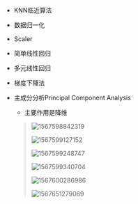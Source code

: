 - KNN临近算法

- 数据归一化

- Scaler

- 简单线性回归

- 多元线性回归

- 梯度下降法

- 主成分分析Principal Component Analysis

  - 主要作用是降维

  > ![1567598842319](G:\onedriver\OneDrive\MarkDown\image\1567598842319.png)
  >
  > ![1567599127152](G:\onedriver\OneDrive\MarkDown\image\1567599127152.png)
  >
  > ![1567599248747](G:\onedriver\OneDrive\MarkDown\image\1567599248747.png)
  >
  > ![1567599340704](G:\onedriver\OneDrive\MarkDown\image\1567599340704.png)
  >
  > ![1567600286986](G:\onedriver\OneDrive\MarkDown\image\1567600286986.png)
  >
  > 
  >
  > ![1567651279069](G:\onedriver\OneDrive\MarkDown\image\1567651279069.png)

